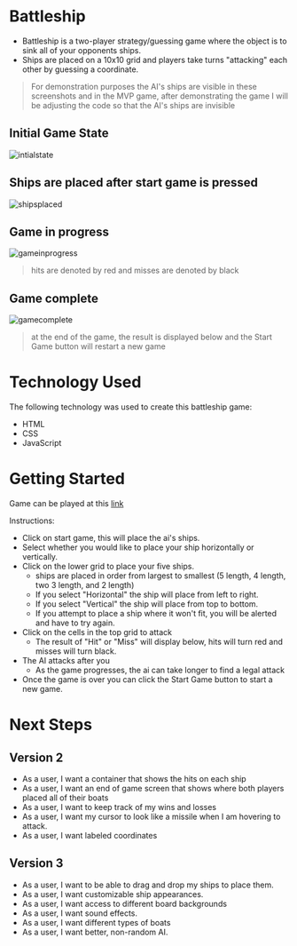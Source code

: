 # Battleship
- Battleship is a two-player strategy/guessing game where the object is to sink all of your opponents ships.
- Ships are placed on a 10x10 grid and players take turns "attacking" each other by guessing a coordinate.
> For demonstration purposes the AI's ships are visible in these screenshots and in the MVP game, after demonstrating the game I will be adjusting the code so that the AI's ships are invisible

## Initial Game State
![intialstate](screenshots/initialstate.jpg)

## Ships are placed after start game is pressed
![shipsplaced](screenshots/shipsplaced.jpg)

## Game in progress
![gameinprogress](screenshots/gameinprogress.jpg)
> hits are denoted by red and misses are denoted by black

## Game complete
![gamecomplete](screenshots/gamecomplete.jpg)
> at the end of the game, the result is displayed below and the Start Game button will restart a new game

# Technology Used
The following technology was used to create this battleship game:
- HTML
- CSS
- JavaScript

# Getting Started
Game can be played at this [link](https://timmmartinson.github.io/Battleship-Project/)

Instructions:
- Click on start game, this will place the ai's ships.
- Select whether you would like to place your ship horizontally or vertically.
- Click on the lower grid to place your five ships.
    - ships are placed in order from largest to smallest (5 length, 4 length, two 3 length, and 2 length)
    - If you select "Horizontal" the ship will place from left to right.
    - If you select "Vertical" the ship will place from top to bottom.
    - If you attempt to place a ship where it won't fit, you will be alerted and have to try again.
- Click on the cells in the top grid to attack
    - The result of "Hit" or "Miss" will display below, hits will turn red and misses will turn black.
- The AI attacks after you
    - As the game progresses, the ai can take longer to find a legal attack
- Once the game is over you can click the Start Game button to start a new game.
# Next Steps
## Version 2
- As a user, I want a container that shows the hits on each ship
- As a user, I want an end of game screen that shows where both players placed all of their boats
- As a user, I want to keep track of my wins and losses
- As a user, I want my cursor to look like a missile when I am hovering to attack.
- As a user, I want labeled coordinates

## Version 3
- As a user, I want to be able to drag and drop my ships to place them.
- As a user, I want customizable ship appearances.
- As a user, I want access to different board backgrounds
- As a user, I want sound effects.
- As a user, I want different types of boats
- As a user, I want better, non-random AI.